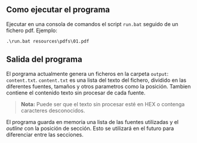## Como ejecutar el programa
Ejecutar en una consola de comandos el script `run.bat` seguido de un fichero pdf.
Ejemplo:
```
.\run.bat resources\pdfs\01.pdf
```

## Salida del programa
El porgrama actualmente genera un ficheros en la carpeta `output`: `content.txt`.
`content.txt` es una lista del texto del fichero, dividido en las diferentes fuentes, tamaños y otros parametros como la posición. Tambien contiene el contenido texto sin procesar de cada fuente.

> **Nota:** Puede ser que el texto sin procesar esté en HEX o contenga caracteres desconocidos.


El programa guarda en memoria una lista de las fuentes utilizadas y el *outline* con la posición de sección. Esto se utilizará en el futuro para diferenciar entre las secciones.